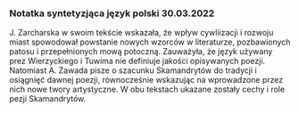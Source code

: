 ### Notatka syntetyzjąca język polski 30.03.2022

J. Zarcharska w swoim tekście wskazała, że wpływ cywliizacji i rozwoju miast spowodował powstanie nowych wzorców w literaturze, pozbawionych patosu i przepełnionych mową potoczną. Zauważyła, że język używany prez Wierzyckiego i Tuwima nie definiuje jakości opisywanych poezji. Natomiast A. Zawada pisze o szacunku Skamandrytów do tradycji i osiągnięć dawnej poezji, równocześnie wskazując na wprowadzone przez nich nowe twory artystyczne. W obu tekstach ukazane zostały cechy i role pezji Skamandrytów.
